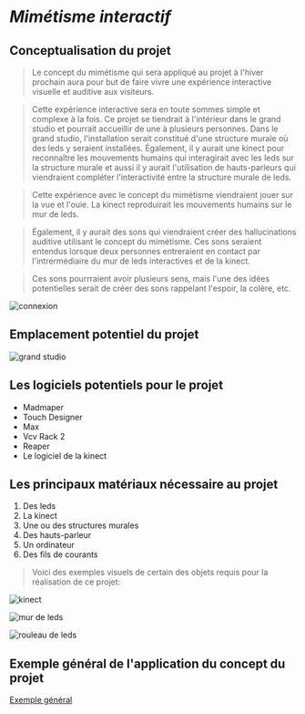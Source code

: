 # *Mimétisme interactif*

## Conceptualisation du projet

>Le concept du mimétisme qui sera appliqué au projet à l'hiver prochain aura pour but de faire vivre une expérience interactive visuelle et auditive aux visiteurs.


>Cette expérience interactive sera en toute sommes simple et complexe à la fois. Ce projet se tiendrait à l'intérieur dans le grand studio et pourrait accueillir de une à plusieurs personnes. Dans le grand studio, l'installation serait constitué d'une structure murale où des leds y seraient installées. Également, il y aurait une kinect pour reconnaître les mouvements humains qui interagirait avec les leds sur la structure murale et aussi il y aurait l'utilisation de hauts-parleurs qui viendraient compléter l'interactivité entre la structure murale de leds.


>Cette expérience avec le concept du mimétisme viendraient jouer sur la vue et l'ouie. La kinect reproduirait les mouvements humains sur le mur de leds.

>Également, il y aurait des sons qui viendraient créer des hallucinations auditive utilisant le concept du mimétisme. Ces sons seraient entendus lorsque deux personnes entreraient en contact par l'intrermédiaire du mur de leds interactives et de la kinect.

>Ces sons pourrraient avoir plusieurs sens, mais l'une des idées potentielles serait de créer des sons rappelant l'espoir, la colère, etc.


![connexion]([/documents/mur_leds.webp](https://github.com/tonie2023/Mimetisme-interactif/assets/90867645/b74c4cac-ff5f-4921-8628-66d8f63afe55))

## Emplacement potentiel du projet

![grand studio](/documents/grand_studio.png)

## Les logiciels potentiels pour le projet

- Madmaper
- Touch Designer
- Max
- Vcv Rack 2
- Reaper
- Le logiciel de la kinect

## Les principaux matériaux nécessaire au projet

1. Des leds
2. La kinect
3. Une ou des structures murales
4. Des hauts-parleur
5. Un ordinateur
6. Des fils de courants

>Voici des exemples visuels de certain des objets requis pour la réalisation de ce projet:

![kinect](/documents/kinect.jfif)

![mur de leds](/documents/leds.jfif)

![rouleau de leds](/documents/rouleau_leds.jpg)

## Exemple général de l'application du concept du projet

[Exemple général](https://www.youtube.com/watch?v=rtRscfX8O44)




